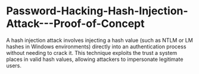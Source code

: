 # Password-Hacking-Hash-Injection-Attack---Proof-of-Concept
A hash injection attack involves injecting a hash value (such as NTLM or LM hashes in Windows environments) directly into an authentication process without needing to crack it. This technique exploits the trust a system places in valid hash values, allowing attackers to impersonate legitimate users.
